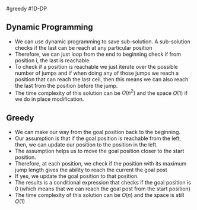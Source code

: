 #greedy #1D-DP 

## Dynamic Programming
- We can use dynamic programming to save sub-solution. A sub-solution checks if the last can be reach at any particular position
- Therefore, we can just loop from the end to beginning check if from position i, the last is reachable
- To check if a position is reachable we just iterate over the possible number of jumps and if when doing any of those jumps we reach a position that can reach the last cell, then this means we can also reach the last from the position before the jump.
- The time complexity of this solution can be $O(n^2)$ and the space $O(1)$ if we do in place modification.

## Greedy
- We can make our way from the goal position back to the beginning.
- Our assumption is that if the goal position is reachable from the left, then, we can update our position to the position in the left.
- The assumption helps us to move the goal position closer to the start position.
- Therefore, at each position, we check if the position with its maximum jump length gives the ability to reach the current the goal post
- If yes, we update the goal position to that position.
- The results is a conditional expression that checks if the goal position is 0 (which means that we can reach the goal post from the start position)
- The time complexity of this solution  can be $O(n)$ and the space is still $O(1)$